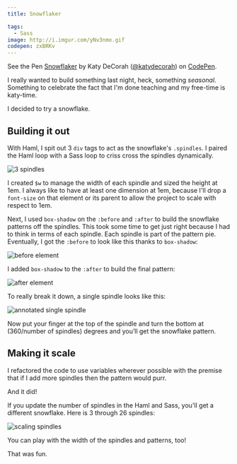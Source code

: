 ```yaml
---
title: Snowflaker

tags:
  - Sass
image: http://i.imgur.com/yNv3nmo.gif
codepen: zxBRKv
---
```


<p data-height="350" data-theme-id="97" data-slug-hash="zxBRKv" data-default-tab="result" data-user="katydecorah" class='codepen'>See the Pen <a href='http://codepen.io/katydecorah/pen/zxBRKv/'>Snowflaker</a> by Katy DeCorah (<a href='http://codepen.io/katydecorah'>@katydecorah</a>) on <a href='http://codepen.io'>CodePen</a>.</p>

I really wanted to build something last night, heck, something _seasonal_. Something to celebrate the fact that I'm done teaching and my free-time is katy-time.

I decided to try a snowflake.

## Building it out

With Haml, I spit out 3 `div` tags to act as the snowflake's `.spindles`. I paired the Haml loop with a Sass loop to criss cross the spindles dynamically.

![3 spindles](https://farm9.staticflickr.com/8580/16033995566_3db0647312.jpg)

I created `$w` to manage the width of each spindle and sized the height at 1em. I always like to have at least one dimension at 1em, because I'll drop a `font-size` on that element or its parent to allow the project to scale with respect to 1em.

Next, I used `box-shadow` on the `:before` and `:after` to build the snowflake patterns off the spindles. This took some time to get just right because I had to think in terms of each spindle. Each spindle is part of the pattern pie. Eventually, I got the `:before` to look like this thanks to `box-shadow`:

![before element](https://farm8.staticflickr.com/7475/15874027017_3a78f5be77.jpg)

I added `box-shadow` to the `:after` to build the final pattern:

![after element](https://farm8.staticflickr.com/7473/15874038007_0ce9287beb.jpg)

To really break it down, a single spindle looks like this:

![annotated single spindle](https://farm9.staticflickr.com/8619/15873786249_526deab8da.jpg)

Now put your finger at the top of the spindle and turn the bottom at (360/number of spindles) degrees and you’ll get the snowflake pattern.

## Making it scale

I refactored the code to use variables wherever possible with the premise that if I add more spindles then the pattern would purr.

And it did!

If you update the number of spindles in the Haml and Sass, you'll get a different snowflake. Here is 3 through 26 spindles:

![scaling spindles](http://i.imgur.com/yNv3nmo.gif)

You can play with the width of the spindles and patterns, too!

That was fun.
